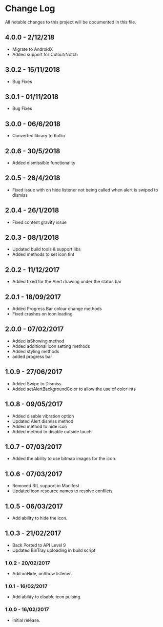 # Change Log
All notable changes to this project will be documented in this file.

## 4.0.0 - 2/12/218
* Migrate to AndroidX
* Added support for Cutout/Notch

## 3.0.2 - 15/11/2018
* Bug Fixes

## 3.0.1 - 01/11/2018
* Bug Fixes

## 3.0.0 - 06/6/2018
* Converted library to Kotlin

## 2.0.6 - 30/5/2018
* Added dismissible functionality

## 2.0.5 - 26/4/2018
* Fixed issue with on hide listener not being called when alert is swiped to dismiss

## 2.0.4 - 26/1/2018
* Fixed content gravity issue

## 2.0.3 - 08/1/2018
* Updated build tools & support libs
* Added methods to set icon tint

## 2.0.2 - 11/12/2017 
* Added fixed for the Alert drawing under the status bar

## 2.0.1 - 18/09/2017
* Added Progress Bar colour change methods
* Fixed crashes on icon loading

## 2.0.0 - 07/02/2017
* Added isShowing method
* Added additional icon setting methods
* Added styling methods
* added progress bar

## 1.0.9 - 27/06/2017
* Added Swipe to Dismiss
* Added setAlertBackgroundColor to allow the use of color ints

## 1.0.8 - 09/05/2017
* Added disable vibration option 
* Updated Alert dismiss method
* Added method to hide icon
* Added method to disable outside touch

## 1.0.7 - 07/03/2017
* Added the ability to use bitmap images for the icon.

## 1.0.6 - 07/03/2017
* Removed RtL support in Manifest
* Updated icon resource names to resolve conflicts

## 1.0.5 - 06/03/2017
* Add ability to hide the icon.

## 1.0.3 - 21/02/2017
- Back Ported to API Level 9
- Updated BinTray uploading in build script

### 1.0.2 - 20/02/2017
* Add onHide, onShow listener.

### 1.0.1 - 16/02/2017
* Add ability to disable icon pulsing.

### 1.0.0 - 16/02/2017
* Initial release.
